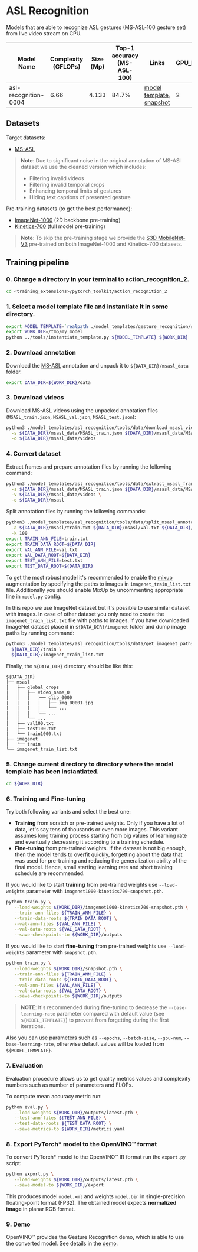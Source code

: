 # ASL Recognition

Models that are able to recognize ASL gestures (MS-ASL-100 gesture set) from live video stream on CPU.

| Model Name                  | Complexity (GFLOPs) | Size (Mp) | Top-1 accuracy (MS-ASL-100) | Links                                                                                                                                                                                       | GPU_NUM |
| --------------------------- | ------------------- | --------- | --------------------------- | ------------------------------------------------------------------------------------------------------------------------------------------------------------------------------------------- | ------- |
| asl-recognition-0004        | 6.66	            | 4.133     | 84.7%                       | [model template](s3d-rgb-mobilenet-v3-stream-msasl/template.yaml), [snapshot](https://download.01.org/opencv/openvino_training_extensions/models/asl/s3d-mobilenetv3-large-statt-msasl1000.pth) | 2       |

## Datasets

Target datasets:
* [MS-ASL](https://www.microsoft.com/en-us/research/project/ms-asl/#!downloads)

> **Note**: Due to significant noise in the original annotation of MS-ASl dataset we use the cleaned version which includes:
>
> * Filtering invalid videos
> * Filtering invalid temporal crops
> * Enhancing temporal limits of gestures
> * Hiding text captions of presented gesture

Pre-training datasets (to get the best performance):
* [ImageNet-1000](http://image-net.org/download) (2D backbone pre-training)
* [Kinetics-700](https://deepmind.com/research/open-source/kinetics) (full model pre-training)

> **Note**: To skip the pre-training stage we provide the [S3D MobileNet-V3](https://download.01.org/opencv/openvino_training_extensions/models/asl/s3d-mobilenetv3-large-statt-kinetics700.pth) pre-trained on both ImageNet-1000 and Kinetics-700 datasets.

## Training pipeline

### 0. Change a directory in your terminal to action_recognition_2.

```bash
cd <training_extensions>/pytorch_toolkit/action_recognition_2
```

### 1. Select a model template file and instantiate it in some directory.

```bash
export MODEL_TEMPLATE=`realpath ./model_templates/gesture_recognition/s3d-rgb-mobilenet-v3-stream-msasl/template.yaml`
export WORK_DIR=/tmp/my_model
python ../tools/instantiate_template.py ${MODEL_TEMPLATE} ${WORK_DIR}
```

### 2. Download annotation

Download the [MS-ASL](https://www.microsoft.com/en-us/research/project/ms-asl/#!downloads) annotation and unpack it to `${DATA_DIR}/msasl_data` folder.

```bash
export DATA_DIR=${WORK_DIR}/data
```

### 3. Download videos

Download MS-ASL videos using the unpacked annotation files (`MSASL_train.json`, `MSASL_val.json`, `MSASL_test.json`):

```bash
python3 ./model_templates/asl_recognition/tools/data/download_msasl_videos.py \
  -s ${DATA_DIR}/msasl_data/MSASL_train.json ${DATA_DIR}/msasl_data/MSASL_val.json ${DATA_DIR}/msasl_data/MSASL_test.json \
  -o ${DATA_DIR}/msasl_data/videos
```

### 4. Convert dataset

Extract frames and prepare annotation files by running the following command:

```bash
python3 ./model_templates/asl_recognition/tools/data/extract_msasl_frames.py \
  -s ${DATA_DIR}/msasl_data/MSASL_train.json ${DATA_DIR}/msasl_data/MSASL_val.json ${DATA_DIR}/msasl_data/MSASL_test.json \
  -v ${DATA_DIR}/msasl_data/videos \
  -o ${DATA_DIR}/msasl
```

Split annotation files by running the following commands:

```bash
python3 ./model_templates/asl_recognition/tools/data/split_msasl_annotation.py \
  -a ${DATA_DIR}/msasl/train.txt ${DATA_DIR}/msasl/val.txt ${DATA_DIR}/msasl/test.txt \
  -k 100
export TRAIN_ANN_FILE=train.txt
export TRAIN_DATA_ROOT=${DATA_DIR}
export VAL_ANN_FILE=val.txt
export VAL_DATA_ROOT=${DATA_DIR}
export TEST_ANN_FILE=test.txt
export TEST_DATA_ROOT=${DATA_DIR}
```

To get the most robust model it's recommended to enable the [mixup](https://arxiv.org/abs/1710.09412) augmentation by specifying the paths to images in `imagenet_train_list.txt` file.
Additionally you should enable MixUp by uncommenting appropriate line in `model.py` config.

In this repo we use ImageNet dataset but it's possible to use similar dataset with images. In case of other dataset you only need to create the `imagenet_train_list.txt` file with paths to images.
If you have downloaded ImageNet dataset place it in `${DATA_DIR}/imagenet` folder and dump image paths by running command:

```bash
python3 ./model_templates/asl_recognition/tools/data/get_imagenet_paths.py \
  ${DATA_DIR}/train \
  ${DATA_DIR}/imagenet_train_list.txt
```

Finally, the `${DATA_DIR}` directory should be like this:

   ```
   ${DATA_DIR}
   ├── msasl
   |   ├── global_crops
   |   │   ├── video_name_0
   |   │   |   ├── clip_0000
   |   |   |   |   ├── img_00001.jpg
   |   |   |   |   └── ...
   |   │   |   └── ...
   |   |   └── ...
   |   ├── val100.txt
   |   ├── test100.txt
   |   └── train1000.txt
   ├── imagenet
   |   └── train
   └── imagenet_train_list.txt
   ```

### 5. Change current directory to directory where the model template has been instantiated.

```bash
cd ${WORK_DIR}
```

### 6. Training and Fine-tuning

Try both following variants and select the best one:

* **Training** from scratch or pre-trained weights. Only if you have a lot of data, let's say tens of thousands or even more images. This variant assumes long training process starting from big values of learning rate and eventually decreasing it according to a training schedule.
* **Fine-tuning** from pre-trained weights. If the dataset is not big enough, then the model tends to overfit quickly, forgetting about the data that was used for pre-training and reducing the generalization ability of the final model. Hence, small starting learning rate and short training schedule are recommended.

If you would like to start **training** from pre-trained weights use `--load-weights` parameter with `imagenet1000-kinetics700-snapshot.pth`.

```bash
python train.py \
   --load-weights ${WORK_DIR}/imagenet1000-kinetics700-snapshot.pth \
   --train-ann-files ${TRAIN_ANN_FILE} \
   --train-data-roots ${TRAIN_DATA_ROOT} \
   --val-ann-files ${VAL_ANN_FILE} \
   --val-data-roots ${VAL_DATA_ROOT} \
   --save-checkpoints-to ${WORK_DIR}/outputs
```

If you would like to start **fine-tuning** from pre-trained weights use `--load-weights` parameter with `snapshot.pth`.

```bash
python train.py \
   --load-weights ${WORK_DIR}/snapshot.pth \
   --train-ann-files ${TRAIN_ANN_FILE} \
   --train-data-roots ${TRAIN_DATA_ROOT} \
   --val-ann-files ${VAL_ANN_FILE} \
   --val-data-roots ${VAL_DATA_ROOT} \
   --save-checkpoints-to ${WORK_DIR}/outputs
```

> **NOTE**: It's recommended during fine-tuning to decrease the `--base-learning-rate` parameter compared with default value (see `${MODEL_TEMPLATE}`) to prevent from forgetting during the first iterations.

Also you can use parameters such as `--epochs`, `--batch-size`, `--gpu-num`, `--base-learning-rate`, otherwise default values will be loaded from `${MODEL_TEMPLATE}`.

### 7. Evaluation

Evaluation procedure allows us to get quality metrics values and complexity numbers such as number of parameters and FLOPs.

To compute mean accuracy metric run:

```bash
python eval.py \
   --load-weights ${WORK_DIR}/outputs/latest.pth \
   --test-ann-files ${TEST_ANN_FILE} \
   --test-data-roots ${TEST_DATA_ROOT} \
   --save-metrics-to ${WORK_DIR}/metrics.yaml
```

### 8. Export PyTorch\* model to the OpenVINO™ format

To convert PyTorch\* model to the OpenVINO™ IR format run the `export.py` script:

```bash
python export.py \
   --load-weights ${WORK_DIR}/outputs/latest.pth \
   --save-model-to ${WORK_DIR}/export
```

This produces model `model.xml` and weights `model.bin` in single-precision floating-point format
(FP32). The obtained model expects **normalized image** in planar RGB format.

### 9. Demo

OpenVINO™ provides the Gesture Recognition demo, which is able to use the converted model. See details in the [demo](https://github.com/openvinotoolkit/open_model_zoo/tree/develop/demos/python_demos/gesture_recognition_demo).
